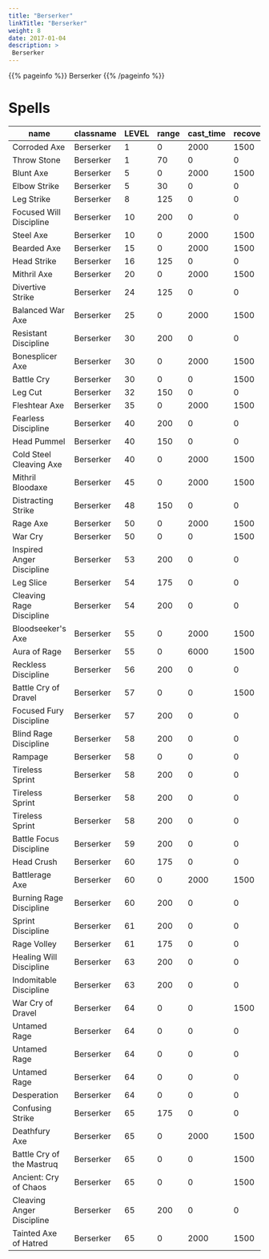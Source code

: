 ```yaml
---
title: "Berserker"
linkTitle: "Berserker"
weight: 8
date: 2017-01-04
description: >
 Berserker
---
```


{{% pageinfo %}}
Berserker
{{% /pageinfo %}}

# Spells

| name    | classname    | LEVEL | range | cast_time | recovery_time | recast_time | buffdurationformula | buffduration | AEDuration | mana | effect_base_value1 | effect_limit_value1 | max1  | components1 | formula1 | resisttype | effectid1 | targettype | basediff | skill | SpellAffectIndex | uninterruptable | ResistDiff | id    |
|---------------------------------------------------------|--------------|-------|-------|-----------|---------------|-------------|---------------------|--------------|------------|------|--------------------|---------------------|-------|-------------|----------|------------|-----------|------------|----------|-------|------------------|-----------------|------------|-------|
| Corroded Axe        | Berserker    | 1     | 0     | 2000      | 1500          | 6000        | 0       | 0| 0          | 0    | 80884  | 0       | 0     | 80885       | 20       | 0          | 32        | 6          | 0        | 98    | 4    | 0   | 0          | 4937  |
| Throw Stone         | Berserker    | 1     | 70    | 0         | 0 | 10000       | 0       | 0| 0          | 10   | -1     | 0       | 0     | -1          | 100      | 8          | 0         | 5          | 0        | 33    | 45   | 0   | -1000      | 5225  |
| Blunt Axe           | Berserker    | 5     | 0     | 2000      | 1500          | 6000        | 0       | 0| 0          | 0    | 80886  | 0       | 0     | 80885       | 20       | 0          | 32        | 6          | 0        | 98    | 4    | 0   | 0          | 4938  |
| Elbow Strike        | Berserker    | 5     | 30    | 0         | 0 | 20000       | 0       | 0| 0          | 0    | -5     | 0       | 0     | -1          | 100      | 8          | 0         | 5          | 0        | 33    | 45   | 0   | -10        | 25060 |
| Leg Strike          | Berserker    | 8     | 125   | 0         | 0 | 12000       | 7       | 10           | 0          | 0    | 0      | 0       | 0     | 80886       | 100      | 8          | 10        | 5          | 0        | 51    | 16   | 0   | -1         | 4928  |
| Focused Will Discipline         | Berserker    | 10    | 200   | 0         | 0 | 300000      | 11      | 10           | 0          | 100  | 0      | 0       | 0     | -1          | 100      | 0          | 10        | 6          | 0        | 15    | 51   | 1   | 0          | 4721  |
| Steel Axe           | Berserker    | 10    | 0     | 2000      | 1500          | 6000        | 0       | 0| 0          | 0    | 80887  | 0       | 0     | 80885       | 20       | 0          | 32        | 6          | 0        | 98    | 4    | 0   | 0          | 4939  |
| Bearded Axe         | Berserker    | 15    | 0     | 2000      | 1500          | 6000        | 0       | 0| 0          | 0    | 80888  | 0       | 0     | 80885       | 20       | 0          | 32        | 6          | 0        | 98    | 4    | 0   | 0          | 4940  |
| Head Strike         | Berserker    | 16    | 125   | 0         | 0 | 12000       | 0       | 0| 0          | 0    | 4000   | 4000    | 55    | 80886       | 100      | 8          | 21        | 5          | 0        | 51    | 15   | 0   | 20         | 4931  |
| Mithril Axe         | Berserker    | 20    | 0     | 2000      | 1500          | 6000        | 0       | 0| 0          | 0    | 80889  | 0       | 0     | 80885       | 20       | 0          | 32        | 6          | 0        | 98    | 4    | 0   | 0          | 4941  |
| Divertive Strike    | Berserker    | 24    | 125   | 0         | 0 | 12000       | 0       | 0| 0          | 0    | 0      | 0       | 0     | 80886       | 100      | 8          | 10        | 5          | 0        | 51    | -1   | 0   | -1         | 4934  |
| Balanced War Axe    | Berserker    | 25    | 0     | 2000      | 1500          | 6000        | 0       | 0| 0          | 0    | 80890  | 0       | 0     | 80885       | 20       | 0          | 32        | 6          | 0        | 98    | 4    | 0   | 0          | 4942  |
| Resistant Discipline| Berserker    | 30    | 200   | 0         | 0 | 1800000     | 11      | 50           | 0          | 100  | 1      | 0       | 20    | -1          | 101      | 0          | 111       | 6          | 0        | 15    | 51   | 1   | 0          | 4585  |
| Bonesplicer Axe     | Berserker    | 30    | 0     | 2000      | 1500          | 6000        | 0       | 0| 0          | 0    | 69016  | 0       | 0     | 59934       | 20       | 0          | 32        | 6          | 0        | 98    | 4    | 0   | 0          | 4943  |
| Battle Cry          | Berserker    | 30    | 0     | 0         | 1500          | 1800000     | 3       | 10           | 0          | 0    | 0      | 0       | 0     | -1          | 100      | 0          | 10        | 3          | 0        | 5     | 8    | 0   | 0          | 5027  |
| Leg Cut | Berserker    | 32    | 150   | 0         | 0 | 12000       | 7       | 10           | 0          | 0    | 0      | 0       | 0     | 69016       | 100      | 8          | 10        | 5          | 0        | 51    | 16   | 0   | -17        | 4929  |
| Fleshtear Axe       | Berserker    | 35    | 0     | 2000      | 1500          | 6000        | 0       | 0| 0          | 0    | 69017  | 0       | 0     | 59934       | 20       | 0          | 32        | 6          | 0        | 98    | 4    | 0   | 0          | 4944  |
| Fearless Discipline | Berserker    | 40    | 200   | 0         | 0 | 1800000     | 11      | 10           | 0          | 100  | 10000  | 0       | 0     | -1          | 100      | 0          | 181       | 6          | 0        | 15    | 51   | 1   | 0          | 4587  |
| Head Pummel         | Berserker    | 40    | 150   | 0         | 0 | 12000       | 0       | 0| 0          | 0    | 4000   | 4000    | 55    | 69016       | 100      | 8          | 21        | 5          | 0        | 51    | 15   | 0   | 12         | 4932  |
| Cold Steel Cleaving Axe         | Berserker    | 40    | 0     | 2000      | 1500          | 6000        | 0       | 0| 0          | 0    | 69018  | 0       | 0     | 59934       | 20       | 0          | 32        | 6          | 0        | 98    | 4    | 0   | 0          | 4945  |
| Mithril Bloodaxe    | Berserker    | 45    | 0     | 2000      | 1500          | 6000        | 0       | 0| 0          | 0    | 69019  | 0       | 0     | 59934       | 20       | 0          | 32        | 6          | 0        | 98    | 4    | 0   | 0          | 4946  |
| Distracting Strike  | Berserker    | 48    | 150   | 0         | 0 | 12000       | 0       | 0| 0          | 0    | 0      | 0       | 0     | 69016       | 100      | 8          | 10        | 5          | 0        | 51    | -1   | 0   | -17        | 4935  |
| Rage Axe| Berserker    | 50    | 0     | 2000      | 1500          | 6000        | 0       | 0| 0          | 0    | 69020  | 0       | 0     | 59934       | 20       | 0          | 32        | 6          | 0        | 98    | 4    | 0   | 0          | 4947  |
| War Cry | Berserker    | 50    | 0     | 0         | 1500          | 1800000     | 3       | 10           | 0          | 0    | 0      | 0       | 0     | -1          | 100      | 0          | 10        | 3          | 0        | 5     | 8    | 0   | 0          | 5028  |
| Inspired Anger Discipline       | Berserker    | 53    | 200   | 0         | 0 | 1500000     | 11      | 5| 0          | 0    | 10000  | -1      | 0     | -1          | 100      | 0          | 184       | 6          | 0        | 33    | 51   | 1   | 0          | 5039  |
| Leg Slice           | Berserker    | 54    | 175   | 0         | 0 | 12000       | 7       | 10           | 0          | 0    | 0      | 0       | 0     | 11813       | 100      | 8          | 10        | 5          | 0        | 51    | 16   | 0   | -17        | 4930  |
| Cleaving Rage Discipline        | Berserker    | 54    | 200   | 0         | 0 | 1500000     | 11      | 5| 0          | 0    | 10000  | -1      | 0     | -1          | 100      | 0          | 169       | 6          | 0        | 33    | 51   | 1   | 0          | 5037  |
| Bloodseeker's Axe   | Berserker    | 55    | 0     | 2000      | 1500          | 6000        | 0       | 0| 0          | 0    | 69021  | 0       | 0     | 59935       | 20       | 0          | 32        | 6          | 0        | 98    | 4    | 0   | 0          | 4948  |
| Aura of Rage        | Berserker    | 55    | 0     | 6000      | 1500          | 1500        | 0       | 0| 0          | 0    | 1      | 0       | 0     | -1          | 100      | 0          | 351       | 6          | 0        | 33    | 4    | 0   | 0          | 8924  |
| Reckless Discipline | Berserker    | 56    | 200   | 0         | 0 | 2400000     | 11      | 2| 0          | 0    | 10000  | 0       | 0     | -1          | 100      | 0          | 173       | 6          | 0        | 15    | 51   | 1   | 0          | 5040  |
| Battle Cry of Dravel| Berserker    | 57    | 0     | 0         | 1500          | 1800000     | 3       | 10           | 0          | 0    | 0      | 0       | 0     | -1          | 100      | 0          | 10        | 3          | 0        | 5     | 8    | 0   | 0          | 5029  |
| Focused Fury Discipline         | Berserker    | 57    | 200   | 0         | 0 | 1500000     | 11      | 10           | 0          | 0    | 50     | -1      | 0     | -1          | 100      | 0          | 183       | 6          | 0        | 33    | 51   | 1   | 0          | 5035  |
| Blind Rage Discipline           | Berserker    | 58    | 200   | 0         | 0 | 1500000     | 11      | 5| 0          | 0    | 100    | -1      | 0     | -1          | 100      | 0          | 185       | 6          | 0        | 33    | 51   | 1   | 0          | 5041  |
| Rampage | Berserker    | 58    | 0     | 0         | 0 | 0           | 0       | 0| 0          | 0    | 1      | 0       | 0     | -1          | 100      | 0          | 205       | 6          | 0        | 98    | -1   | 0   | 0          | 5233  |
| Tireless Sprint     | Berserker    | 58    | 200   | 0         | 0 | 0           | 11      | 3| 0          | 0    | 125    | 0       | 0     | -1          | 100      | 0          | 3         | 6          | 0        | 98    | 51   | 0   | 0          | 6040  |
| Tireless Sprint     | Berserker    | 58    | 200   | 0         | 0 | 0           | 11      | 3| 0          | 0    | 125    | 0       | 0     | -1          | 100      | 0          | 3         | 6          | 0        | 98    | 51   | 0   | 0          | 6041  |
| Tireless Sprint     | Berserker    | 58    | 200   | 0         | 0 | 0           | 11      | 3| 0          | 0    | 125    | 0       | 0     | -1          | 100      | 0          | 3         | 6          | 0        | 98    | 51   | 0   | 0          | 6042  |
| Battle Focus Discipline         | Berserker    | 59    | 200   | 0         | 0 | 2400000     | 11      | 2| 0          | 0    | 10000  | -1      | 0     | -1          | 100      | 0          | 172       | 6          | 0        | 15    | 51   | 1   | 0          | 5038  |
| Head Crush          | Berserker    | 60    | 175   | 0         | 0 | 12000       | 0       | 0| 0          | 0    | 4000   | 4000    | 65    | 69020       | 100      | 8          | 21        | 5          | 0        | 51    | 15   | 0   | -25        | 4933  |
| Battlerage Axe      | Berserker    | 60    | 0     | 2000      | 1500          | 6000        | 0       | 0| 0          | 0    | 69022  | 0       | 0     | 59935       | 20       | 0          | 32        | 6          | 0        | 98    | 4    | 0   | 0          | 4949  |
| Burning Rage Discipline         | Berserker    | 60    | 200   | 0         | 0 | 1800000     | 11      | 10           | 0          | 0    | 30     | -1      | 0     | -1          | 100      | 0          | 185       | 6          | 0        | 33    | 51   | 1   | 0          | 5034  |
| Sprint Discipline   | Berserker    | 61    | 200   | 0         | 0 | 1800000     | 11      | 3| 0          | 0    | 125    | 0       | 0     | -1          | 100      | 0          | 3         | 6          | 0        | 33    | 51   | -1  | 0          | 5044  |
| Rage Volley         | Berserker    | 61    | 175   | 0         | 0 | 12000       | 0       | 0| 0          | 0    | 38     | 10000   | 27    | -1          | 100      | 0          | 193       | 5          | 0        | 51    | 18   | 1   | 0          | 6754  |
| Healing Will Discipline         | Berserker    | 63    | 200   | 0         | 0 | 300000      | 11      | 10           | 0          | 0    | 0      | 0       | 0     | -1          | 100      | 0          | 10        | 6          | 0        | 15    | 51   | 1   | 0          | 4687  |
| Indomitable Discipline          | Berserker    | 63    | 200   | 0         | 0 | 1320000     | 11      | 20           | 0          | 0    | 100    | 0       | 0     | -1          | 100      | 0          | 195       | 6          | 0        | 33    | 51   | 1   | 0          | 5042  |
| War Cry of Dravel   | Berserker    | 64    | 0     | 0         | 1500          | 1800000     | 3       | 10           | 0          | 0    | 0      | 0       | 0     | -1          | 100      | 0          | 10        | 3          | 0        | 5     | 8    | 0   | 0          | 5030  |
| Untamed Rage        | Berserker    | 64    | 0     | 0         | 0 | 0           | 6       | 5| 0          | 0    | 10     | 0       | 0     | -1          | 100      | 0          | 177       | 6          | 0        | 98    | 12   | 0   | 0          | 5848  |
| Untamed Rage        | Berserker    | 64    | 0     | 0         | 0 | 0           | 6       | 5| 0          | 0    | 20     | 0       | 0     | -1          | 100      | 0          | 177       | 6          | 0        | 98    | 12   | 0   | 0          | 5849  |
| Untamed Rage        | Berserker    | 64    | 0     | 0         | 0 | 0           | 6       | 5| 0          | 0    | 30     | 0       | 0     | -1          | 100      | 0          | 177       | 6          | 0        | 98    | 12   | 0   | 0          | 5850  |
| Desperation         | Berserker    | 64    | 0     | 0         | 0 | 0           | 11      | 50           | 0          | 0    | 30     | 0       | 0     | -1          | 137      | 0          | 119       | 6          | 0        | 98    | 12   | 0   | 0          | 5853  |
| Confusing Strike    | Berserker    | 65    | 175   | 0         | 0 | 12000       | 0       | 0| 0          | 0    | 0      | 0       | 0     | 69020       | 100      | 8          | 10        | 5          | 0        | 51    | -1   | 0   | -17        | 4936  |
| Deathfury Axe       | Berserker    | 65    | 0     | 2000      | 1500          | 6000        | 0       | 0| 0          | 0    | 69023  | 0       | 0     | 59935       | 20       | 0          | 32        | 6          | 0        | 98    | 4    | 0   | 0          | 4950  |
| Battle Cry of the Mastruq       | Berserker    | 65    | 0     | 0         | 1500          | 1800000     | 3       | 10           | 0          | 0    | 0      | 0       | 0     | -1          | 100      | 0          | 10        | 3          | 0        | 5     | 8    | 0   | 0          | 5031  |
| Ancient: Cry of Chaos           | Berserker    | 65    | 0     | 0         | 1500          | 1800000     | 3       | 10           | 0          | 0    | 0      | 0       | 0     | -1          | 100      | 0          | 10        | 3          | 0        | 5     | 8    | 0   | 0          | 5032  |
| Cleaving Anger Discipline       | Berserker    | 65    | 200   | 0         | 0 | 1320000     | 11      | 10           | 0          | 0    | 200    | -1      | 0     | -1          | 100      | 0          | 169       | 6          | 0        | 33    | 51   | -1  | 0          | 5043  |
| Tainted Axe of Hatred           | Berserker    | 65    | 0     | 2000      | 1500          | 6000        | 0       | 0| 0          | 0    | 68809  | 0       | 0     | 59935       | 20       | 0          | 32        | 6          | 0        | 98    | 4    | 0   | 0          | 5107  |

